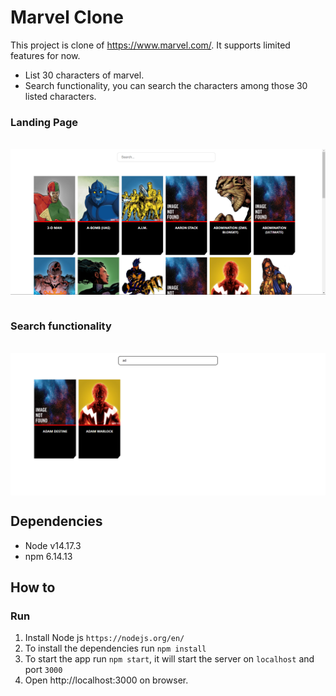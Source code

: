 # Marvel Clone
This project is clone of https://www.marvel.com/. It supports limited features for now.
* List 30 characters of marvel.
* Search functionality, you can search the characters among those 30 listed characters.

<h3>Landing Page</h3><br>
<img  align="center" src="list.png" alt="Landing Page" >
<br><br>
<h3>Search functionality</h3><br>
<img  align="center" src="search.png" alt="Search functionality" >

## Dependencies
* Node v14.17.3
* npm 6.14.13

## How to
### Run 
1. Install Node js `https://nodejs.org/en/`
2. To install the dependencies run `npm install`
3. To start the app run `npm start`, it will start the server on `localhost` and port `3000`
4. Open http://localhost:3000 on browser.